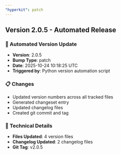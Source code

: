 ```yaml
---
"hyperkit": patch
---
```


## Version 2.0.5 - Automated Release

### 🚀 Automated Version Update
- **Version**: 2.0.5
- **Bump Type**: patch
- **Date**: 2025-10-24 10:18:25 UTC
- **Triggered by**: Python version automation script

### 📋 Changes
- Updated version numbers across all tracked files
- Generated changeset entry
- Updated changelog files
- Created git commit and tag

### 🔧 Technical Details
- **Files Updated**: 4 version files
- **Changelog Updated**: 2 changelog files
- **Git Tag**: v2.0.5
